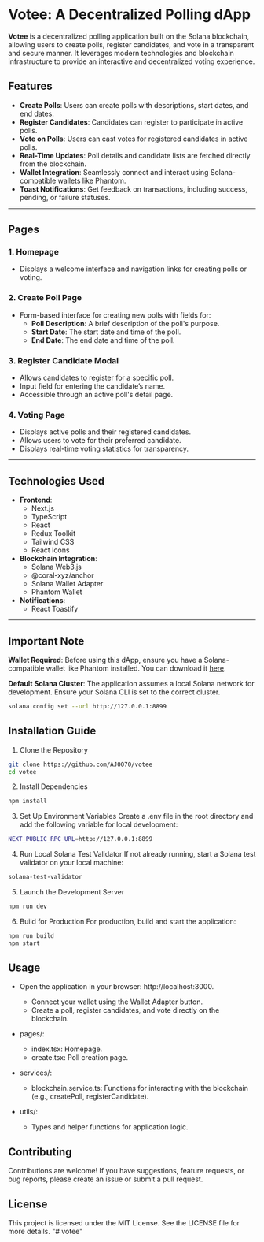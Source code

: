 # Votee: A Decentralized Polling dApp

**Votee** is a decentralized polling application built on the Solana blockchain, allowing users to create polls, register candidates, and vote in a transparent and secure manner. It leverages modern technologies and blockchain infrastructure to provide an interactive and decentralized voting experience.

## Features

- **Create Polls**: Users can create polls with descriptions, start dates, and end dates.
- **Register Candidates**: Candidates can register to participate in active polls.
- **Vote on Polls**: Users can cast votes for registered candidates in active polls.
- **Real-Time Updates**: Poll details and candidate lists are fetched directly from the blockchain.
- **Wallet Integration**: Seamlessly connect and interact using Solana-compatible wallets like Phantom.
- **Toast Notifications**: Get feedback on transactions, including success, pending, or failure statuses.

---

## Pages

### 1. **Homepage**
   - Displays a welcome interface and navigation links for creating polls or voting.

### 2. **Create Poll Page**
   - Form-based interface for creating new polls with fields for:
     - **Poll Description**: A brief description of the poll's purpose.
     - **Start Date**: The start date and time of the poll.
     - **End Date**: The end date and time of the poll.

### 3. **Register Candidate Modal**
   - Allows candidates to register for a specific poll.
   - Input field for entering the candidate’s name.
   - Accessible through an active poll's detail page.

### 4. **Voting Page**
   - Displays active polls and their registered candidates.
   - Allows users to vote for their preferred candidate.
   - Displays real-time voting statistics for transparency.

---

## Technologies Used

- **Frontend**:
  - Next.js
  - TypeScript
  - React
  - Redux Toolkit
  - Tailwind CSS
  - React Icons
- **Blockchain Integration**:
  - Solana Web3.js
  - @coral-xyz/anchor
  - Solana Wallet Adapter
  - Phantom Wallet
- **Notifications**:
  - React Toastify

---

## Important Note

**Wallet Required**: Before using this dApp, ensure you have a Solana-compatible wallet like Phantom installed. You can download it [here](https://phantom.app/).

**Default Solana Cluster**: The application assumes a local Solana network for development. Ensure your Solana CLI is set to the correct cluster.

```bash
solana config set --url http://127.0.0.1:8899
```

## Installation Guide
1. Clone the Repository

```bash
git clone https://github.com/AJ0070/votee
cd votee
```

2. Install Dependencies
```bash
npm install
```

3. Set Up Environment Variables
Create a .env file in the root directory and add the following variable for local development:

```sh
NEXT_PUBLIC_RPC_URL=http://127.0.0.1:8899
```

4. Run Local Solana Test Validator
If not already running, start a Solana test validator on your local machine:

```sh
solana-test-validator
```

5. Launch the Development Server
```sh
npm run dev
```

6. Build for Production
For production, build and start the application:

```sh
npm run build
npm start
```

## Usage
* Open the application in your browser: http://localhost:3000.
    * Connect your wallet using the Wallet Adapter button.
    * Create a poll, register candidates, and vote directly on the blockchain.

* pages/:
    * index.tsx: Homepage.
    * create.tsx: Poll creation page.

* services/:
    * blockchain.service.ts: Functions for interacting with the blockchain (e.g., createPoll, registerCandidate).

* utils/:
    * Types and helper functions for application logic.

## Contributing
Contributions are welcome! If you have suggestions, feature requests, or bug reports, please create an issue or submit a pull request.

## License
This project is licensed under the MIT License. See the LICENSE file for more details.
"# votee" 
